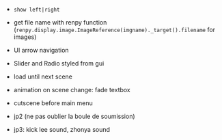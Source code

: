 * `show left|right`

* get file name with renpy function (`renpy.display.image.ImageReference(imgname)._target().filename` for images)

* UI arrow navigation

* Slider and Radio styled from gui

* load until next scene

* animation on scene change: fade textbox

* cutscene before main menu

* jp2 (ne pas oublier la boule de soumission)

* jp3: kick lee sound, zhonya sound
